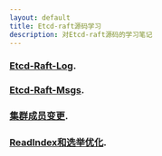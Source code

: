 ```yaml
---
layout: default
title: Etcd-raft源码学习
description: 对Etcd-raft源码的学习笔记
---
```


### [Etcd-Raft-Log](1_Etcd-Raft日志相关.html).
### [Etcd-Raft-Msgs](2_etcd-Raft-Message相关.html).
### [集群成员变更](3_etcd-Raft的集群变更.html).
### [ReadIndex和选举优化](4_etcd-Raft-选举优化和Readindex.html).